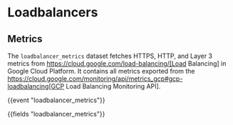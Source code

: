 # Loadbalancers

## Metrics

The `loadbalancer_metrics` dataset fetches HTTPS, HTTP, and Layer 3 metrics from https://cloud.google.com/load-balancing/[Load Balancing] in Google Cloud Platform. It contains all metrics exported from the https://cloud.google.com/monitoring/api/metrics_gcp#gcp-loadbalancing[GCP Load Balancing Monitoring API].

{{event "loadbalancer_metrics"}}

{{fields "loadbalancer_metrics"}}